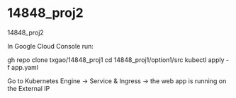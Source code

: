 # 14848_proj2
14848_proj2

In Google Cloud Console run:

  gh repo clone txgao/14848_proj1
  cd 14848_proj1/option1/src
  kubectl apply -f app.yaml

Go to Kubernetes Engine -> Service & Ingress -> the web app is running on the External IP

